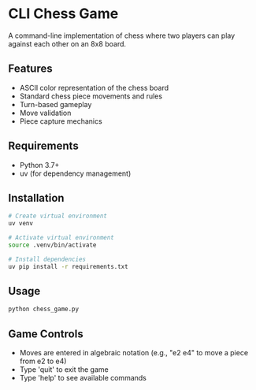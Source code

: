 # CLI Chess Game

A command-line implementation of chess where two players can play against each other on an 8x8 board.

## Features
- ASCII color representation of the chess board
- Standard chess piece movements and rules
- Turn-based gameplay
- Move validation
- Piece capture mechanics

## Requirements
- Python 3.7+
- uv (for dependency management)

## Installation
```bash
# Create virtual environment
uv venv

# Activate virtual environment
source .venv/bin/activate

# Install dependencies
uv pip install -r requirements.txt
```

## Usage
```bash
python chess_game.py
```

## Game Controls
- Moves are entered in algebraic notation (e.g., "e2 e4" to move a piece from e2 to e4)
- Type 'quit' to exit the game
- Type 'help' to see available commands
